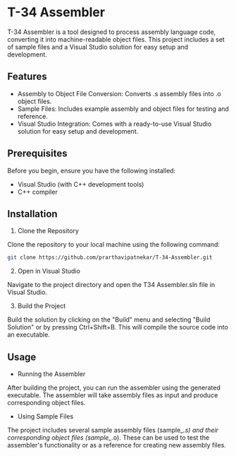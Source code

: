 # T-34 Assembler
T-34 Assembler is a tool designed to process assembly language code, converting it into machine-readable object files. This project includes a set of sample files and a Visual Studio solution for easy setup and development.

## Features
- Assembly to Object File Conversion: Converts .s assembly files into .o object files.
- Sample Files: Includes example assembly and object files for testing and reference.
- Visual Studio Integration: Comes with a ready-to-use Visual Studio solution for easy setup and development.

## Prerequisites
Before you begin, ensure you have the following installed:

- Visual Studio (with C++ development tools)
- C++ compiler

## Installation
1. Clone the Repository

Clone the repository to your local machine using the following command:
```bash
git clone https://github.com/prarthavipatnekar/T-34-Assembler.git
```
2. Open in Visual Studio

Navigate to the project directory and open the T34 Assembler.sln file in Visual Studio.

3. Build the Project

Build the solution by clicking on the "Build" menu and selecting "Build Solution" or by pressing Ctrl+Shift+B. This will compile the source code into an executable.

## Usage
- Running the Assembler

After building the project, you can run the assembler using the generated executable. The assembler will take assembly files as input and produce corresponding object files.

- Using Sample Files

The project includes several sample assembly files (sample_*.s) and their corresponding object files (sample_*.o). These can be used to test the assembler's functionality or as a reference for creating new assembly files.
